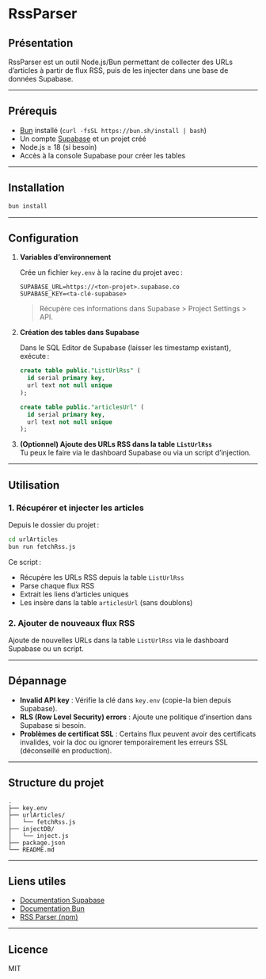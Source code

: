 # RssParser

## Présentation

RssParser est un outil Node.js/Bun permettant de collecter des URLs d’articles à partir de flux RSS, puis de les injecter dans une base de données Supabase.

---

## Prérequis

- [Bun](https://bun.sh) installé (`curl -fsSL https://bun.sh/install | bash`)
- Un compte [Supabase](https://supabase.com/) et un projet créé
- Node.js ≥ 18 (si besoin)
- Accès à la console Supabase pour créer les tables

---

## Installation

```bash
bun install
```

---

## Configuration

1. **Variables d’environnement**

   Crée un fichier `key.env` à la racine du projet avec :

   ```dotenv
   SUPABASE_URL=https://<ton-projet>.supabase.co
   SUPABASE_KEY=<ta-clé-supabase>
   ```

   > Récupère ces informations dans Supabase > Project Settings > API.

2. **Création des tables dans Supabase**

   Dans le SQL Editor de Supabase (laisser les timestamp existant), exécute :

   ```sql
   create table public."ListUrlRss" (
     id serial primary key,
     url text not null unique
   );

   create table public."articlesUrl" (
     id serial primary key,
     url text not null unique
   );
   ```

3. **(Optionnel) Ajoute des URLs RSS dans la table `ListUrlRss`**  
   Tu peux le faire via le dashboard Supabase ou via un script d’injection.

---

## Utilisation

### 1. Récupérer et injecter les articles

Depuis le dossier du projet :

```bash
cd urlArticles
bun run fetchRss.js
```

Ce script :

- Récupère les URLs RSS depuis la table `ListUrlRss`
- Parse chaque flux RSS
- Extrait les liens d’articles uniques
- Les insère dans la table `articlesUrl` (sans doublons)

### 2. Ajouter de nouveaux flux RSS

Ajoute de nouvelles URLs dans la table `ListUrlRss` via le dashboard Supabase ou un script.

---

## Dépannage

- **Invalid API key** : Vérifie la clé dans `key.env` (copie-la bien depuis Supabase).
- **RLS (Row Level Security) errors** : Ajoute une politique d’insertion dans Supabase si besoin.
- **Problèmes de certificat SSL** : Certains flux peuvent avoir des certificats invalides, voir la doc ou ignorer temporairement les erreurs SSL (déconseillé en production).

---

## Structure du projet

```
.
├── key.env
├── urlArticles/
│   └── fetchRss.js
├── injectDB/
│   └── inject.js
├── package.json
└── README.md
```

---

## Liens utiles

- [Documentation Supabase](https://supabase.com/docs)
- [Documentation Bun](https://bun.sh/docs)
- [RSS Parser (npm)](https://www.npmjs.com/package/rss-parser)

---

## Licence

MIT
